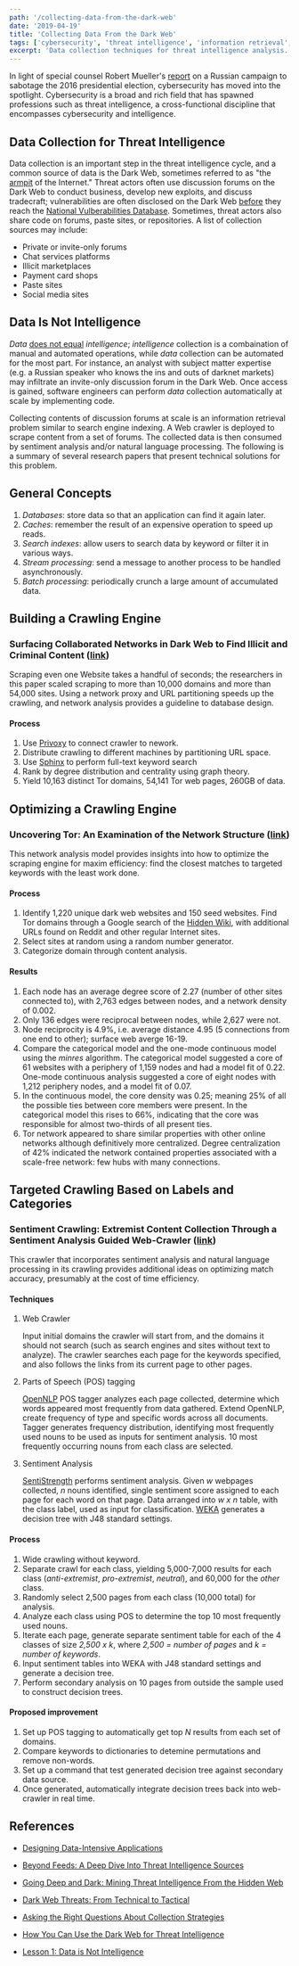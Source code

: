 ```yaml
---
path: '/collecting-data-from-the-dark-web'
date: '2019-04-19'
title: 'Collecting Data From the Dark Web'
tags: ['cybersecurity', 'threat intelligence', 'information retrieval', 'natural language processing']
excerpt: 'Data collection techniques for threat intelligence analysis.'
---
```

In light of special counsel Robert Mueller's [report](https://www.nytimes.com/interactive/2019/04/18/us/politics/mueller-report-document.html) on a Russian campaign to sabotage the 2016 presidential election, cybersecurity has moved into the spotlight. Cybersecurity is a broad and rich field that has spawned professions such as threat intelligence, a cross-functional discipline that encompasses cybersecurity and intelligence. 

## Data Collection for Threat Intelligence
Data collection is an important step in the threat intelligence cycle, and a common source of data is the Dark Web, sometimes referred to as "the [armpit](https://securityconversations.fireside.fm/josh-lefkowitz-flashpoint) of the Internet." Threat actors often use discussion forums on the Dark Web to conduct business, develop new exploits, and discuss tradecraft; vulnerabilities are often disclosed on the Dark Web [before](https://www.recordedfuture.com/vulnerability-disclosure-delay/) they reach the [National Vulberabilities Database](https://nvd.nist.gov/). Sometimes, threat actors also share code on forums, paste sites, or repositories. A list of collection sources may include:

- Private or invite-only forums
- Chat services platforms
- Illicit marketplaces
- Payment card shops
- Paste sites
- Social media sites

## Data Is Not Intelligence
_Data_ [does not equal](https://www.flashpoint-intel.com/blog/bri/lesson-1-data-is-not-intelligence/) _intelligence_; _intelligence_ collection is a combaination of manual and automated operations, while _data_ collection can be automated for the most part. For instance, an analyst with subject matter expertise (e.g. a Russian speaker who knows the ins and outs of darknet markets) may infiltrate an invite-only discussion forum in the Dark Web. Once access is gained, software engineers can perform _data_ collection automatically at scale by implementing code.

Collecting contents of discussion forums at scale is an information retrieval problem similar to search engine indexing. A Web crawler is deployed to scrape content from a set of forums. The collected data is then consumed by sentiment analysis and/or natural language processing. The following is a summary of several research papers that present technical solutions for this problem.

## General Concepts
1. _Databases_: store data so that an application can find it again later.
2. _Caches_: remember the result of an expensive operation to speed up reads.
3. _Search indexes_: allow users to search data by keyword or filter it in various ways.
4. _Stream processing_: send a message to another process to be handled asynchronously.
5. _Batch processing_: periodically crunch a large amount of accumulated data.

## Building a Crawling Engine
### Surfacing Collaborated Networks in Dark Web to Find Illicit and Criminal Content ([link](https://ieeexplore.ieee.org/document/7745452))
Scraping even one Website takes a handful of seconds; the researchers in this paper scaled scraping to more than 10,000 domains and more than 54,000 sites. Using a network proxy and URL partitioning speeds up the crawling, and network analysis provides a guideline to database design.

#### Process
1. Use [Privoxy](https://en.wikipedia.org/wiki/Privoxy) to connect crawler to nework.
2. Distribute crawling to different machines by partitioning URL space.
3. Use [Sphinx](https://en.wikipedia.org/wiki/Sphinx_(search_engine)) to perform full-text keyword search
4. Rank by degree distribution and centrality using graph theory.
5. Yield 10,163 distinct Tor domains, 54,141 Tor web pages, 260GB of data.

## Optimizing a Crawling Engine
### Uncovering Tor: An Examination of the Network Structure ([link](https://www.hindawi.com/journals/scn/2018/4231326/))
This network analysis model provides insights into how to optimize the scraping engine for maxim efficiency: find the closest matches to targeted keywords with the least work done.

#### Process
1. Identify 1,220 unique dark web websites and 150 seed websites. Find Tor domains through a Google search of the [Hidden Wiki](https://en.wikipedia.org/wiki/The_Hidden_Wiki), with additional URLs found on Reddit and other regular Internet sites.
2. Select sites at random using a random number generator.
3. Categorize domain through content analysis.

#### Results
1. Each node has an average degree score of 2.27 (number of other sites connected to), with 2,763 edges between nodes, and a network density of 0.002.
2. Only 136 edges were reciprocal between nodes, while 2,627 were not.
3. Node reciprocity is 4.9%, i.e. average distance 4.95 (5 connections from one end to other); surface web averge 16-19.
4. Compare the categorical model and the one-mode continuous model using the _minres_ algorithm. The categorical model suggested a core of 61 websites with a periphery of 1,159 nodes and had a model fit of 0.22. One-mode continuous analysis suggested a core of eight nodes with 1,212 periphery nodes, and a model fit of 0.07.
5. In the continuous model, the core density was 0.25; meaning 25% of all the possible ties between core members were present. In the categorical model this rises to 66%, indicating that the core was responsible for almost two-thirds of all present ties.
6. Tor network appeared to share similar properties with other online networks although definitively more centralized. Degree centralization of 42% indicated the network contained properties associated with a scale-free network: few hubs with many connections.

## Targeted Crawling Based on Labels and Categories
### Sentiment Crawling: Extremist Content Collection Through a Sentiment Analysis Guided Web-Crawler ([link](https://ieeexplore.ieee.org/document/7403671))
This crawler that incorporates sentiment analysis and natural language processing in its crawling provides additional ideas on optimizing match accuracy, presumably at the cost of time efficiency.

#### Techniques
1. Web Crawler
    
    Input initial domains the crawler will start from, and the domains it should not search (such as search engines and sites without text to analyze). The crawler searches each page for the keywords specified, and also follows the links from its current page to other pages.

2. Parts of Speech (POS) tagging

    [OpenNLP](https://en.wikipedia.org/wiki/Apache_OpenNLP) POS tagger analyzes each page collected, determine which words appeared most frequently from data gathered. Extend OpenNLP, create frequency of type and specific words across all documents. Tagger generates frequency distribution, identifying most frequently used nouns to be used as inputs for sentiment analysis. 10 most frequently occurring nouns from each class are selected.

3. Sentiment Analysis
    
    [SentiStrength](https://pypi.org/project/sentistrength/) performs sentiment analysis. Given _w_ webpages collected, _n_ nouns identified, single sentiment score assigned to each page for each word on that page. Data arranged into _w x n_ table, with the class label, used as input for classification. [WEKA](https://en.wikipedia.org/wiki/Weka_(machine_learning)) generates a decision tree with J48 standard settings.

#### Process
1. Wide crawling without keyword.
2. Separate crawl for each class, yielding 5,000-7,000 results for each class (_anti-extremist_, _pro-extremist_, _neutral_), and 60,000 for the _other_ class.
3. Randomly select 2,500 pages from each class (10,000 total) for analysis.
4. Analyze each class using POS to determine the top 10 most frequently used nouns.
5. Iterate each page, generate separate sentiment table for each of the 4 classes of size _2,500 x k_, where _2,500 = number of pages_ and _k = number of keywords_.
6. Input sentiment tables into WEKA with J48 standard settings and generate a decision tree.
7. Perform secondary analysis on 10 pages from outside the sample used to construct decision trees.

#### Proposed improvement
1. Set up POS tagging to automatically get top _N_ results from each set of domains.
2. Compare keywords to dictionaries to detemine permutations and remove non-words.
3. Set up a command that test generated decision tree against secondary data source.
4. Once generated, automatically integrate decision trees back into web-crawler in real time.

## References
- [Designing Data-Intensive Applications](https://learning.oreilly.com/library/view/designing-data-intensive-applications/9781491903063/)
- [Beyond Feeds: A Deep Dive Into Threat Intelligence Sources](https://www.recordedfuture.com/threat-intelligence-sources/)

- [Going Deep and Dark: Mining Threat Intelligence From the Hidden Web](https://www.recordedfuture.com/dark-web-threat-intelligence/)

- [Dark Web Threats: From Technical to Tactical](https://www.recordedfuture.com/dark-web-threats/)

- [Asking the Right Questions About Collection Strategies](https://www.flashpoint-intel.com/blog/asking-the-right-questions-about-collection-strategies/)

- [How You Can Use the Dark Web for Threat Intelligence](https://go.recordedfuture.com/dark-web)

- [Lesson 1: Data is Not Intelligence](https://www.flashpoint-intel.com/blog/bri/lesson-1-data-is-not-intelligence/)